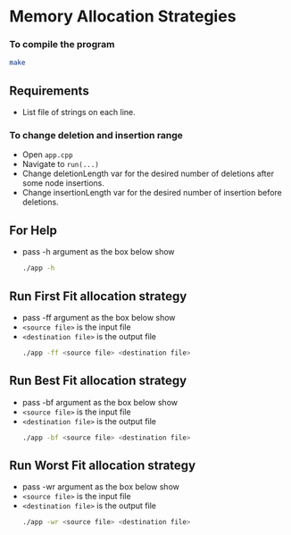 # Memory Allocation Strategies
### To compile the program
```bash
make
```
## Requirements
- List file of strings on each line.

### To change deletion and insertion range
- Open `app.cpp` 
- Navigate to `run(...)`
- Change deletionLength var for the desired number of deletions after some node insertions.
- Change insertionLength var for the desired number of insertion  before deletions.

## For Help 
- pass -h argument as the box below show
    ```bash
    ./app -h
    ```

## Run First Fit allocation strategy
- pass -ff argument as the box below show
- `<source file>` is the input file
- `<destination file>` is the output file
    ```bash
    ./app -ff <source file> <destination file>
    ```

## Run Best Fit allocation strategy
- pass -bf argument as the box below show
- `<source file>` is the input file
- `<destination file>` is the output file
    ```bash
    ./app -bf <source file> <destination file>
    ```

## Run Worst Fit allocation strategy
- pass -wr argument as the box below show
- `<source file>` is the input file
- `<destination file>` is the output file
    ```bash
    ./app -wr <source file> <destination file>
    ```